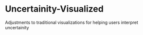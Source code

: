 # Uncertainity-Visualized
Adjustments to traditional visualizations for helping users interpret uncertainity
